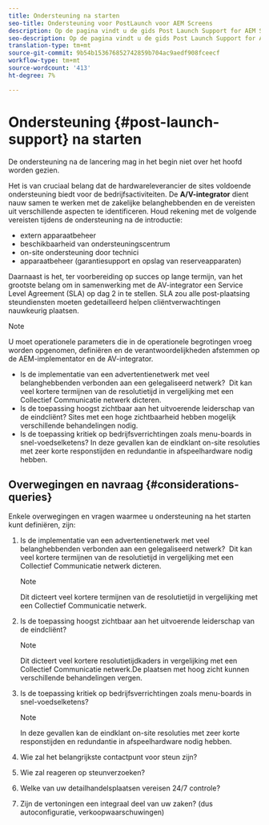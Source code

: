 ```yaml
---
title: Ondersteuning na starten
seo-title: Ondersteuning voor PostLaunch voor AEM Screens
description: Op de pagina vindt u de gids Post Launch Support for AEM Screens Best Practices
seo-description: Op de pagina vindt u de gids Post Launch Support for AEM Screens Best Practices
translation-type: tm+mt
source-git-commit: 9b54b153676852742859b704ac9aedf908fceecf
workflow-type: tm+mt
source-wordcount: '413'
ht-degree: 7%

---
```



# Ondersteuning {#post-launch-support} na starten


De ondersteuning na de lancering mag in het begin niet over het hoofd worden gezien.

Het is van cruciaal belang dat de hardwareleverancier de sites voldoende ondersteuning biedt voor de bedrijfsactiviteiten. De **A/V-integrator** dient nauw samen te werken met de zakelijke belanghebbenden en de vereisten uit verschillende aspecten te identificeren.
Houd rekening met de volgende vereisten tijdens de ondersteuning na de introductie:

* extern apparaatbeheer
* beschikbaarheid van ondersteuningscentrum
* on-site ondersteuning door technici
* apparaatbeheer (garantiesupport en opslag van reserveapparaten)

Daarnaast is het, ter voorbereiding op succes op lange termijn, van het grootste belang om in samenwerking met de AV-integrator een Service Level Agreement (SLA) op dag 2 in te stellen. SLA zou alle post-plaatsing steundiensten moeten gedetailleerd helpen cliëntverwachtingen nauwkeurig plaatsen.

>[!NOTE]
>
>U moet operationele parameters die in de operationele begrotingen vroeg worden opgenomen, definiëren en de verantwoordelijkheden afstemmen op de AEM-implementator en de AV-integrator.
>
>* Is de implementatie van een advertentienetwerk met veel belanghebbenden verbonden aan een gelegaliseerd netwerk?  Dit kan veel kortere termijnen van de resolutietijd in vergelijking met een Collectief Communicatie netwerk dicteren.
>* Is de toepassing hoogst zichtbaar aan het uitvoerende leiderschap van de eindcliënt? Sites met een hoge zichtbaarheid hebben mogelijk verschillende behandelingen nodig.
>* Is de toepassing kritiek op bedrijfsverrichtingen zoals menu-boards in snel-voedselketens? In deze gevallen kan de eindklant on-site resoluties met zeer korte responstijden en redundantie in afspeelhardware nodig hebben.


## Overwegingen en navraag {#considerations-queries}

Enkele overwegingen en vragen waarmee u ondersteuning na het starten kunt definiëren, zijn:

1. Is de implementatie van een advertentienetwerk met veel belanghebbenden verbonden aan een gelegaliseerd netwerk?  Dit kan veel kortere termijnen van de resolutietijd in vergelijking met een Collectief Communicatie netwerk dicteren.
 
   >[!NOTE]
   >
   > Dit dicteert veel kortere termijnen van de resolutietijd in vergelijking met een Collectief Communicatie netwerk.

1. Is de toepassing hoogst zichtbaar aan het uitvoerende leiderschap van de eindcliënt?

   >[!NOTE]
   >
   > Dit dicteert veel kortere resolutietijdkaders in vergelijking met een Collectief Communicatie netwerk.De plaatsen met hoog zicht kunnen verschillende behandelingen vergen.

1. Is de toepassing kritiek op bedrijfsverrichtingen zoals menu-boards in snel-voedselketens?

   >[!NOTE]
   >
   > In deze gevallen kan de eindklant on-site resoluties met zeer korte responstijden en redundantie in afspeelhardware nodig hebben.

1. Wie zal het belangrijkste contactpunt voor steun zijn?

1. Wie zal reageren op steunverzoeken?

1. Welke van uw detailhandelsplaatsen vereisen 24/7 controle?

1. Zijn de vertoningen een integraal deel van uw zaken? (dus autoconfiguratie, verkoopwaarschuwingen)
